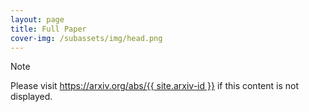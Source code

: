 ```yaml
---
layout: page
title: Full Paper
cover-img: /subassets/img/head.png
---
```

<!--
 * @Author: Conghao Wong
 * @Date: 2025-03-12 16:08:08
 * @LastEditors: Conghao Wong
 * @LastEditTime: 2025-06-23 15:58:43
 * @Github: https://cocoon2wong.github.io
 * Copyright 2025 Conghao Wong, All Rights Reserved.
-->

> [!NOTE]
> Please visit [https://arxiv.org/abs/{{ site.arxiv-id }}](https://arxiv.org/abs/{{site.arxiv-id}}) if this content is not displayed.

<object data="https://arxiv.org/pdf/{{ site.arxiv-id }}" type="application/pdf" width="100%" height=800px>

</object>
